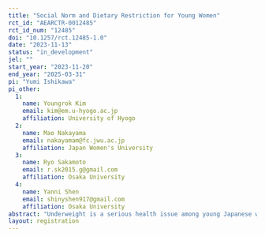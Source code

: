 ```yaml
---
title: "Social Norm and Dietary Restriction for Young Women"
rct_id: "AEARCTR-0012485"
rct_id_num: "12485"
doi: "10.1257/rct.12485-1.0"
date: "2023-11-13"
status: "in_development"
jel: ""
start_year: "2023-11-20"
end_year: "2025-03-31"
pi: "Yumi Ishikawa"
pi_other:
  1:
    name: Youngrok Kim
    email: kim@em.u-hyogo.ac.jp
    affiliation: University of Hyogo
  2:
    name: Mao Nakayama
    email: nakayamam@fc.jwu.ac.jp
    affiliation: Japan Women's University
  3:
    name: Ryo Sakamoto
    email: r.sk2015.g@gmail.com
    affiliation: Osaka University
  4:
    name: Yanni Shen
    email: shinyshen917@gmail.com
    affiliation: Osaka University
abstract: "Underweight is a serious health issue among young Japanese women. It has a serious impact on their own health and the health of future generations. One of the causes of underweight among Japanese women is dietary restriction due to the social norm that 'women should be thin'. This study examines whether correcting the expectation of these social norm will reduce women’s willingness to be thin and excessive dietary restriction."
layout: registration
---
```


